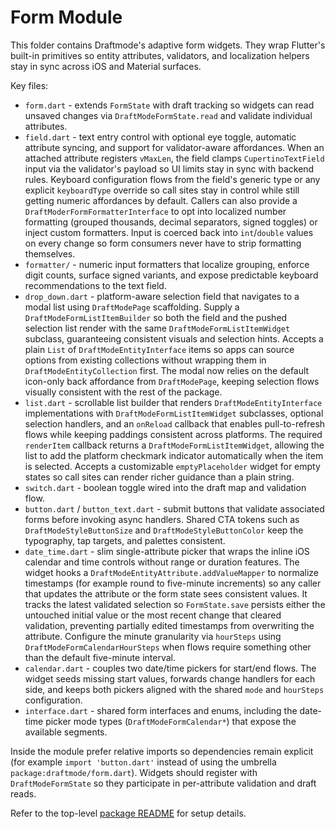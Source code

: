 # Form Module

This folder contains Draftmode's adaptive form widgets. They wrap Flutter's
built-in primitives so entity attributes, validators, and localization helpers
stay in sync across iOS and Material surfaces.

Key files:

- `form.dart` - extends `FormState` with draft tracking so widgets can read
  unsaved changes via `DraftModeFormState.read` and validate individual
  attributes.
- `field.dart` - text entry control with optional eye toggle, automatic
  attribute syncing, and support for validator-aware affordances. When an
  attached attribute registers `vMaxLen`, the field clamps `CupertinoTextField`
  input via the validator's payload so UI limits stay in sync with backend
  rules. Keyboard configuration flows from the field's generic type or any
  explicit `keyboardType` override so call sites stay in control while still
  getting numeric affordances by default. Callers
  can also provide a `DraftModerFormFormatterInterface` to opt into localized
  number formatting (grouped thousands, decimal separators, signed toggles) or
  inject custom formatters. Input is coerced back into `int`/`double` values on
  every change so form consumers never have to strip formatting themselves.
- `formatter/` - numeric input formatters that localize grouping, enforce digit
  counts, surface signed variants, and expose predictable keyboard
  recommendations to the text field.
- `drop_down.dart` - platform-aware selection field that navigates to a modal
  list using `DraftModePage` scaffolding. Supply a
  `DraftModeFormListItemBuilder` so both the field and the pushed selection list
  render with the same `DraftModeFormListItemWidget` subclass, guaranteeing
  consistent visuals and selection hints. Accepts a plain `List` of
  `DraftModeEntityInterface` items so apps can source options from existing
  collections without wrapping them in `DraftModeEntityCollection` first. The
  modal now relies on the default icon-only back affordance from
  `DraftModePage`, keeping selection flows visually consistent with the rest of
  the package.
- `list.dart` - scrollable list builder that renders
  `DraftModeEntityInterface` implementations with `DraftModeFormListItemWidget`
  subclasses, optional selection handlers, and an `onReload` callback that
  enables pull-to-refresh flows while keeping paddings consistent across
  platforms. The required `renderItem` callback returns a
  `DraftModeFormListItemWidget`, allowing the list to add the platform
  checkmark indicator automatically when the item is selected. Accepts a
  customizable `emptyPlaceholder` widget for empty states so call sites can
  render richer guidance than a plain string.
- `switch.dart` - boolean toggle wired into the draft map and validation flow.
- `button.dart` / `button_text.dart` - submit buttons that validate associated
  forms before invoking async handlers. Shared CTA tokens such as
  `DraftModeStyleButtonSize` and `DraftModeStyleButtonColor` keep the
  typography, tap targets, and palettes consistent.
- `date_time.dart` - slim single-attribute picker that wraps the inline iOS
  calendar and time controls without range or duration features. The widget
  hooks a `DraftModeEntityAttribute.addValueMapper` to normalize timestamps (for
  example round to five-minute increments) so any caller that updates the
  attribute or the form state sees consistent values. It tracks the latest
  validated selection so `FormState.save` persists either the untouched initial
  value or the most recent change that cleared validation, preventing partially
  edited timestamps from overwriting the attribute. Configure the minute
  granularity via `hourSteps` using `DraftModeFormCalendarHourSteps` when flows
  require something other than the default five-minute interval.
- `calendar.dart` - couples two date/time pickers for start/end flows. The
  widget seeds missing start values, forwards change handlers for each side,
  and keeps both pickers aligned with the shared `mode` and `hourSteps`
  configuration.
- `interface.dart` - shared form interfaces and enums, including the date-time
  picker mode types (`DraftModeFormCalendar*`) that expose the available
  segments.

Inside the module prefer relative imports so dependencies remain explicit (for
example `import 'button.dart'` instead of using the umbrella
`package:draftmode/form.dart`). Widgets should register with
`DraftModeFormState` so they participate in per-attribute validation and draft
reads.

Refer to the top-level [package README](../../README.md) for setup details.
